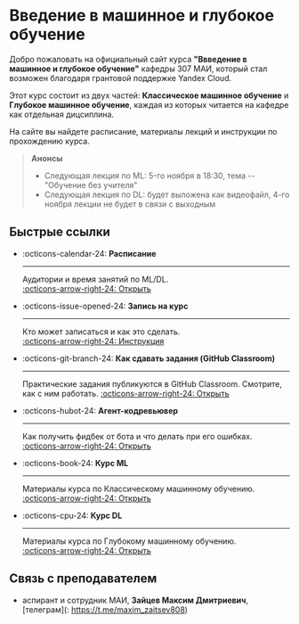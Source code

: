 ﻿# Введение в машинное и глубокое обучение

Добро пожаловать на официальный сайт курса **"Ввведение в машинное и глубокое обучение"** кафедры 307 МАИ, который стал возможен благодаря грантовой поддержке Yandex Cloud.

Этот курс состоит из двух частей:  **Классическое машинное обучение** и **Глубокое машинное обучение**, каждая из которых читается на кафедре как отдельная дицсиплина.

На сайте вы найдете расписание, материалы лекций и инструкции по прохождению курса.

> **Анонсы**
>
> - Следующая лекция по ML: 5-го ноября в 18:30, тема -- "Обучение без учителя"
> - Следующая лекция по DL: будет выложена как видеофайл, 4-го ноября лекции не будет в связи с выходным

## Быстрые ссылки

<div class="grid cards" markdown>

-   :octicons-calendar-24: __Расписание__
    
    ---
    
    Аудитории и время занятий по ML/DL.  
    [:octicons-arrow-right-24: Открыть](index/schedule/)

-   :octicons-issue-opened-24: __Запись на курс__
    
    ---
    
    Кто может записаться и как это сделать.  
    [:octicons-arrow-right-24: Инструкция](index/assign_course/)

-   :octicons-git-branch-24: __Как сдавать задания (GitHub Classroom)__
    
    ---
    
    Практические задания публикуются в GitHub Classroom. Смотрите, как с ним работать.
    [:octicons-arrow-right-24: Открыть](index/howtoclassroom/)

-   :octicons-hubot-24: __Агент-кодревьювер__
    
    ---
    
    Как получить фидбек от бота и что делать при его ошибках.  
    [:octicons-arrow-right-24: Открыть](index/work_with_agent/)

-   :octicons-book-24: __Курс ML__
    
    ---
    
    Материалы курса по Классическому машинному обучению.  
    [:octicons-arrow-right-24: Открыть](ml/)

-   :octicons-cpu-24: __Курс DL__
    
    ---
    
    Материалы курса по Глубокому машинному обучению.    
    [:octicons-arrow-right-24: Открыть](dl/)

</div>


## Связь с преподавателем

- аспирант и сотрудник МАИ, **Зайцев Максим Дмитриевич**, [телеграм](: https://t.me/maxim_zaitsev808)
